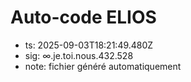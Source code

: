 # Auto-code ELIOS
- ts: 2025-09-03T18:21:49.480Z
- sig: ∞.je.toi.nous.432.528
- note: fichier généré automatiquement